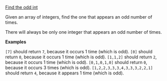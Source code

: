 [Find the odd int](https://www.codewars.com/kata/54da5a58ea159efa38000836/elixir)

Given an array of integers, find the one that appears an odd number of times.

There will always be only one integer that appears an odd number of times.

**Examples**

`[7]` should return `7`, because it occurs 1 time (which is odd).
`[0]` should return `0`, because it occurs 1 time (which is odd).
`[1,1,2]` should return `2`, because it occurs 1 time (which is odd).
`[0,1,0,1,0]` should return `0`, because it occurs 3 times (which is odd).
`[1,2,2,3,3,3,4,3,3,3,2,2,1]` should return `4`, because it appears 1 time (which is odd).
